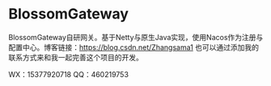 # BlossomGateway
BlossomGateway自研网关。基于Netty与原生Java实现，使用Nacos作为注册与配置中心。博客链接：https://blog.csdn.net/Zhangsama1
也可以通过添加我的联系方式来和我一起完善这个项目的开发。

  WX：15377920718 QQ：460219753
